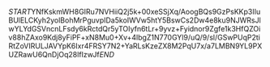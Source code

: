 $START$YNfKskmWH8GIRu7NVHiiQ2j5k+00xeSSjXq/AoogBQs9GzPsKKp3IIuBUlELCKyh2yolBohMrPguvpIDa5koIWVw5htY5BswCs2Dw4e8ku9NJWRsJlwYLYdGSVncnLFsdy6kRctdQr5yTOIyfn6tLr+9yvz+Fyidnor9Zgfe1k3HfQZOiv88hZAxo9Kdj8yFiPF+xN8Mu0+Xv+4lbgZ1N770GYl9/uQ/9/sl/GSwPUqP2tiRtZoVIRULJAVYpK6Ixr4FRSY7N2+YaRLsKzeZX8M2PqU7x/a7LMBN9YL9PXUZRawU6QnDjOq28lfIzwJf$END$